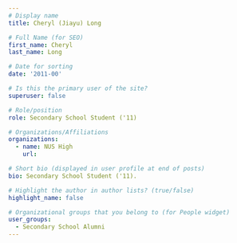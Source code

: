 ```yaml
---
# Display name
title: Cheryl (Jiayu) Long

# Full Name (for SEO) 
first_name: Cheryl
last_name: Long

# Date for sorting
date: '2011-00'

# Is this the primary user of the site?
superuser: false

# Role/position
role: Secondary School Student ('11)

# Organizations/Affiliations
organizations:
  - name: NUS High
    url: 

# Short bio (displayed in user profile at end of posts)
bio: Secondary School Student ('11). 

# Highlight the author in author lists? (true/false)
highlight_name: false

# Organizational groups that you belong to (for People widget)
user_groups:
  - Secondary School Alumni
---
```

